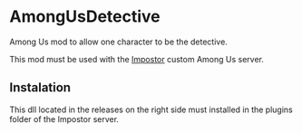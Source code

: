 # AmongUsDetective
Among Us mod to allow one character to be the detective.

This mod must be used with the [Impostor](https://github.com/Impostor/Impostor) custom Among Us server.

## Instalation
This dll located in the releases on the right side must installed in the plugins folder of the Impostor server.
